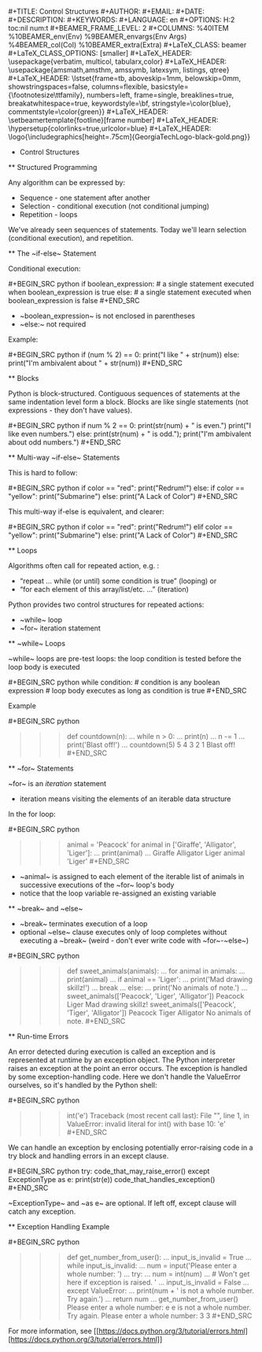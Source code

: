 #+TITLE: Control Structures
#+AUTHOR:
#+EMAIL:
#+DATE:
#+DESCRIPTION:
#+KEYWORDS:
#+LANGUAGE:  en
#+OPTIONS: H:2 toc:nil num:t
#+BEAMER_FRAME_LEVEL: 2
#+COLUMNS: %40ITEM %10BEAMER_env(Env) %9BEAMER_envargs(Env Args) %4BEAMER_col(Col) %10BEAMER_extra(Extra)
#+LaTeX_CLASS: beamer
#+LaTeX_CLASS_OPTIONS: [smaller]
#+LaTeX_HEADER: \usepackage{verbatim, multicol, tabularx,color}
#+LaTeX_HEADER: \usepackage{amsmath,amsthm, amssymb, latexsym, listings, qtree}
#+LaTeX_HEADER: \lstset{frame=tb, aboveskip=1mm, belowskip=0mm, showstringspaces=false, columns=flexible, basicstyle={\footnotesize\ttfamily}, numbers=left, frame=single, breaklines=true, breakatwhitespace=true, keywordstyle=\bf, stringstyle=\color{blue}, commentstyle=\color{green}}
#+LaTeX_HEADER: \setbeamertemplate{footline}[frame number]
#+LaTeX_HEADER: \hypersetup{colorlinks=true,urlcolor=blue}
#+LaTeX_HEADER: \logo{\includegraphics[height=.75cm]{GeorgiaTechLogo-black-gold.png}}

* Control Structures

** Structured Programming

Any algorithm can be expressed by:

- Sequence - one statement after another
- Selection - conditional execution (not conditional jumping)
- Repetition - loops

We've already seen sequences of statements. Today we'll learn
selection (conditional execution), and repetition.

** The ~if-else~ Statement

Conditional execution:

#+BEGIN_SRC python
if boolean_expression:
    # a single statement executed when boolean_expression is true
else:
    # a single statement executed when boolean_expression is false
#+END_SRC

- ~boolean_expression~ is not enclosed in parentheses
- ~else:~ not required

Example:

#+BEGIN_SRC python
if (num % 2) == 0:
    print("I like " + str(num))
else:
    print("I'm ambivalent about " + str(num))
#+END_SRC

** Blocks

Python is block-structured. Contiguous sequences of statements at the
same indentation level form a block. Blocks are like single statements
(not expressions - they don't have values).

#+BEGIN_SRC python
if num % 2 == 0:
   print(str(num) + " is even.")
   print("I like even numbers.")
else:
    print(str(num) + " is odd.");
    print("I'm ambivalent about odd numbers.")
#+END_SRC

** Multi-way ~if-else~ Statements

This is hard to follow:

#+BEGIN_SRC python
if color == "red":
    print("Redrum!")
else:
    if color == "yellow":
        print("Submarine")
    else:
        print("A Lack of Color")
#+END_SRC

This multi-way if-else is equivalent, and clearer:

#+BEGIN_SRC python
if color == "red":
    print("Redrum!")
elif color == "yellow":
    print("Submarine")
else:
    print("A Lack of Color")
#+END_SRC

** Loops

Algorithms often call for repeated action, e.g. :

- “repeat ... while (or until) some condition is true” (looping) or
- “for each element of this array/list/etc. ...” (iteration)

Python provides two control structures for repeated actions:

- ~while~ loop
- ~for~ iteration statement

** ~while~ Loops

~while~ loops are pre-test loops: the loop condition is tested before the
loop body is executed

#+BEGIN_SRC python
while condition: # condition is any boolean expression
    # loop body executes as long as condition is true
#+END_SRC

Example

#+BEGIN_SRC python
>>> def countdown(n):
...     while n > 0:
...         print(n)
...         n -= 1
...
print('Blast off!')
...
>>> countdown(5)
5
4
3
2
1
Blast off!
#+END_SRC

** ~for~ Statements

~for~ is an *iteration* statement

- iteration means visiting the elements of an iterable data structure

In the for loop:

#+BEGIN_SRC python
>>> animal = 'Peacock'
>>> for animal in ['Giraffe', 'Alligator', 'Liger']:
...     print(animal)
...
Giraffe
Alligator
Liger
>>> animal
'Liger'
#+END_SRC

- ~animal~ is assigned to each element of the iterable list of animals in successive executions of the ~for~ loop's body
- notice that the loop variable re-assigned an existing variable

** ~break~ and ~else~

- ~break~ terminates execution of a loop
- optional ~else~ clause executes only of loop completes without
executing a ~break~ (weird - don't ever write code with ~for~-~else~)

#+BEGIN_SRC python
>>> def sweet_animals(animals):
...     for animal in animals:
...         print(animal)
...         if animal == 'Liger':
...             print('Mad drawing skillz!')
...             break
...     else:
...         print('No animals of note.')
...
>>> sweet_animals(['Peacock', 'Liger', 'Alligator'])
Peacock
Liger
Mad drawing skillz!
>>> sweet_animals(['Peacock', 'Tiger', 'Alligator'])
Peacock
Tiger
Alligator
No animals of note.
#+END_SRC

** Run-time Errors

An error detected during execution is called an exception and is represented at runtime by an exception object. The Python interpreter raises an exception at the point an error occurs. The exception is handled by some exception-handling code. Here we don't handle the ValueError ourselves, so it's handled by the Python shell:

#+BEGIN_SRC python
>>> int('e')
Traceback (most recent call last):
File "<stdin>", line 1, in <module>
ValueError: invalid literal for int() with base 10: 'e'
#+END_SRC

We can handle an exception by enclosing potentially error-raising code
in a try block and handling errors in an except clause.

#+BEGIN_SRC python
try:
    code_that_may_raise_error()
except ExceptionType as e:
    print(str(e))
    code_that_handles_exception()
#+END_SRC

~ExceptionType~ and ~as e~ are optional. If left off, except clause will catch any
exception.

** Exception Handling Example

#+BEGIN_SRC python
>>> def get_number_from_user():
...     input_is_invalid = True
...     while input_is_invalid:
...         num = input('Please enter a whole number: ')
...         try:
...             num = int(num)
...             # Won't get here if exception is raised. '
...             input_is_invalid = False
...         except ValueError:
...             print(num + ' is not a whole number. Try again.')
...    return num
...
>>> get_number_from_user()
Please enter a whole number: e
e is not a whole number. Try again.
Please enter a whole number: 3
3
#+END_SRC

For more information, see [[https://docs.python.org/3/tutorial/errors.html][https://docs.python.org/3/tutorial/errors.html]]
